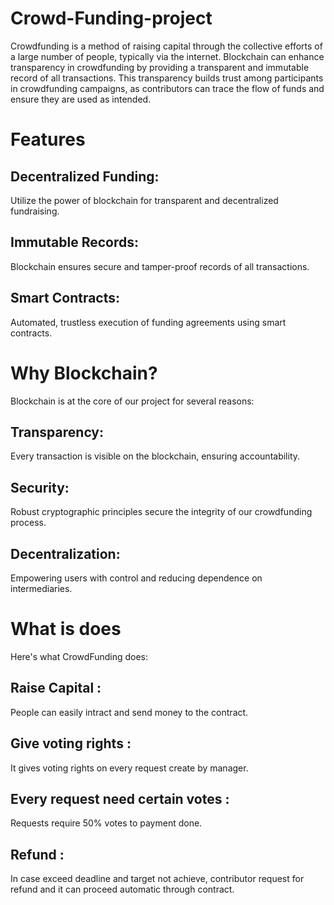 # Crowd-Funding-project
Crowdfunding is a method of raising capital through the collective efforts of a large number of people, typically via the internet. 
Blockchain can enhance transparency in crowdfunding by providing a transparent and immutable record of all transactions. 
This transparency builds trust among participants in crowdfunding campaigns, as contributors can trace the flow of funds and ensure they are used as intended.

# Features
## Decentralized Funding:
  Utilize the power of blockchain for transparent and decentralized fundraising.
## Immutable Records:
  Blockchain ensures secure and tamper-proof records of all transactions.
## Smart Contracts: 
  Automated, trustless execution of funding agreements using smart contracts.

# Why Blockchain?
Blockchain is at the core of our project for several reasons:
## Transparency: 
Every transaction is visible on the blockchain, ensuring accountability.
## Security: 
Robust cryptographic principles secure the integrity of our crowdfunding process.
## Decentralization: 
Empowering users with control and reducing dependence on intermediaries.

# What is does
Here's what CrowdFunding does:
## Raise Capital :
People can easily intract and send money to the contract.
## Give voting rights :
It gives voting rights on every request create by manager.
## Every request need certain votes :
Requests require 50% votes to payment done.
## Refund :
In case exceed deadline and target not achieve, contributor request for refund and it can proceed automatic through contract.
